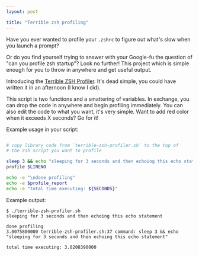 ```yaml
---
layout: post

title: "Terrible zsh profiling"
---
```


Have you ever wanted to profile your `.zshrc` to figure out what's slow when you launch a prompt? 

Or do you find yourself trying to answer with your Google-fu the question of "can you profile zsh startup"? Look no further! This project which is simple enough for you to throw in anywhere and get useful output.

Introducing the [Terrible ZSH Profiler](https://gitlab.com/Nitrodist/terrible-zsh-profiler). It's dead simple, you could have written it in an afternoon (I know I did).

This script is two functions and a smattering of variables. In exchange, you can drop the code in anywhere and begin profiling immediately. You can also edit the code to what you want, it's very simple. Want to add red color when it exceeds X seconds? Go for it!

Example usage in your script:

```sh

# copy library code from `terrible-zsh-profiler.sh` to the top of
# the zsh script you want to profile

sleep 3 && echo "sleeping for 3 seconds and then echoing this echo statement"
profile $LINENO

echo -e "\ndone profiling"
echo -e $profile_report
echo -e "total time executing: ${SECONDS}"
```

Example output:

```
$ ./terrible-zsh-profiler.sh
sleeping for 3 seconds and then echoing this echo statement

done profiling
3.0075800000 terrible-zsh-profiler.sh:37 command: sleep 3 && echo "sleeping for 3 seconds and then echoing this echo statement"

total time executing: 3.0208390000
```
